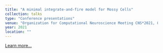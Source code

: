 ```yaml
---
title: "A minimal integrate-and-fire model for Mossy Cells"
collection: talks
type: "Conference presentations"
venue: "Organization for Computational Neuroscience Meeting CNS*2021, Online, Available in: url, https://bit.ly/cns2021poster"
year: 2021
location: ""
---
```


<a href="https://bit.ly/cns2021poster" target="_blank">Learn more...</a>
